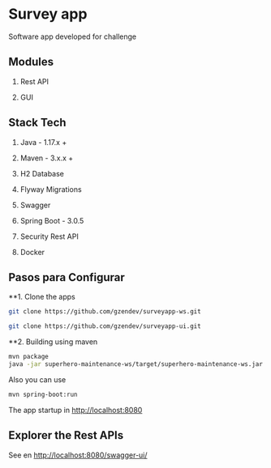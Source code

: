 # Survey app

Software app developed for challenge

## Modules 

1. Rest API <surveyapp-ws>

2. GUI <surveyapp-ui>
  
## Stack Tech

1. Java - 1.17.x +

2. Maven - 3.x.x +
  
3. H2 Database
  
4. Flyway Migrations
  
5. Swagger
  
6. Spring Boot - 3.0.5
  
7. Security Rest API
  
8. Docker
  
## Pasos para Configurar
  
**1. Clone the apps

```bash
git clone https://github.com/gzendev/surveyapp-ws.git

git clone https://github.com/gzendev/surveyapp-ui.git
```
  
**2. Building using maven 

```bash
mvn package
java -jar superhero-maintenance-ws/target/superhero-maintenance-ws.jar

```
Also you can use

```bash
mvn spring-boot:run
```

The app startup in <http://localhost:8080>


## Explorer the Rest APIs

See en <http://localhost:8080/swagger-ui/>
